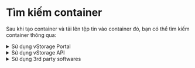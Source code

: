 # Tìm kiếm container

Sau khi tạo container và tải lên tệp tin vào container đó, bạn có thể tìm kiếm container thông qua:

<details>

<summary>Sử dụng vStorage Portal</summary>

1\. Đăng nhập vào [https://vstorage.console.vngcloud.vn](https://vstorage.console.vngcloud.vn/storage/list).

2\. Chọn **project** mà bạn muốn thực hiện tìm kiếm container.

3\. Tại ô **Tìm kiếm container**, bạn hãy nhập chuỗi ký tự có thể chứa trong tên container mà bạn mong muốn tìm kiếm. 

4\. Chọn ![](https://docs.vngcloud.vn/download/thumbnails/64553915/image2023-9-15\_9-48-50.png?version=1\&modificationDate=1694746131000\&api=v2) hoặc nhấn **Enter**.

Ví dụ: nếu bạn muốn tìm kiếm container có tên **Container\_my\_app** thì bạn chỉ cần nhập một phần chuỗi ký tự này (có thể là **app, my\_app, app**,...) hoặc toàn bộ chuỗi ký tự tên container (**Container\_my\_app**) sau đó chọn ![](https://docs.vngcloud.vn/download/thumbnails/64553915/image2023-9-15\_9-49-5.png?version=1\&modificationDate=1694746146000\&api=v2)hoặc nhấn **Enter**.

</details>

<details>

<summary>Sử dụng vStorage API</summary>

Ngoài cổng giao diện quản lý truyền thống, chúng tôi cũng cung cấp API cho phép bạn tích hợp với các ứng dụng, công cụ phía người dùng của bạn với vStorage để lưu trữ dữ liệu.

Để tìm kiếm container qua vStorage API, hãy xem [API Developers](https://docs.vngcloud.vn/vng-cloud-document/vn/vstorage/object-storage/vstorage-hcm03/api-developers).

</details>

<details>

<summary>Sử dụng 3rd party softwares</summary>

vStorage cũng tương thích với các công cụ phía người dùng sử dụng S3 protocol. Bạn có thể dễ dàng sử dụng các công cụ đã quen thuộc như Rclone, s3cmd, Cyberduck,...Hãy xem [3rd party softwares](https://docs.vngcloud.vn/vng-cloud-document/vn/vstorage/object-storage/vstorage-hcm03/3rd-party-softwares) và học cách tích hợp, sử dụng các công cụ này. 

Để tìm kiếm container qua 3rd party software, hãy xem [3rd party softwares](https://docs.vngcloud.vn/vng-cloud-document/vn/vstorage/object-storage/vstorage-hcm03/3rd-party-softwares).

</details>
